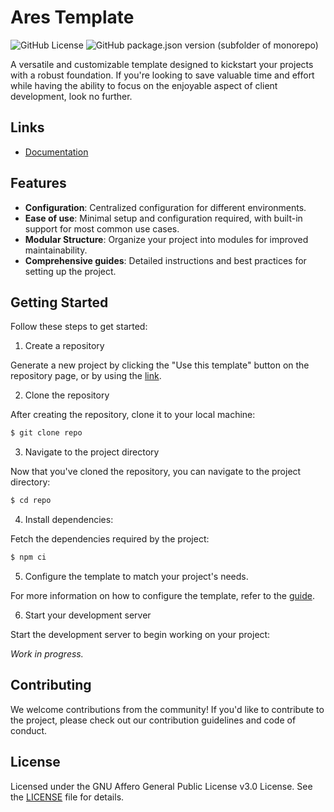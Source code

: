 # Ares Template

![GitHub License](https://img.shields.io/github/license/cuaies/ares-template)
![GitHub package.json version (subfolder of monorepo)](https://img.shields.io/github/package-json/v/cuaies/ares-template)

A versatile and customizable template designed to kickstart your projects with a robust foundation. If you're looking to save valuable time and effort while having the ability to focus on the enjoyable aspect of client development, look no further.

## Links

- [Documentation][docs]

## Features

- **Configuration**: Centralized configuration for different environments.
- **Ease of use**: Minimal setup and configuration required, with built-in support for most common use cases.
- **Modular Structure**: Organize your project into modules for improved maintainability.
- **Comprehensive guides**: Detailed instructions and best practices for setting up the project.

## Getting Started

Follow these steps to get started:

1. Create a repository

Generate a new project by clicking the "Use this template" button on the repository page, or by using the [link][generate-repo].

2. Clone the repository

After creating the repository, clone it to your local machine:

```bash
$ git clone repo
```

3. Navigate to the project directory

Now that you've cloned the repository, you can navigate to the project directory:

```bash
$ cd repo
```

4. Install dependencies:

Fetch the dependencies required by the project:

```bash
$ npm ci
```

5. Configure the template to match your project's needs.

For more information on how to configure the template, refer to the [guide][guide].

6. Start your development server

Start the development server to begin working on your project:

_Work in progress._

## Contributing

We welcome contributions from the community! If you'd like to contribute to the project, please check out our contribution guidelines and code of conduct.

## License

Licensed under the GNU Affero General Public License v3.0 License. See the [LICENSE][license] file for details.

[generate-repo]: https://github.com/new?template_name=ares-template&template_owner=Cuaies
[license]: ./LICENSE.md
[docs]: https://cuaies.github.io/ares-template/index.html
[guide]: https://github.com/Cuaies/ares-template/wiki
